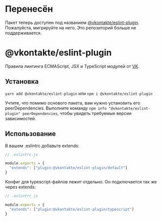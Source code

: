 # Перенесён

Пакет теперь доступен под названием [@vkontakte/eslint-plugin](https://github.com/VKCOM/eslint-plugin). Пожалуйста, мигрируйте на него. Это репозиторий больше не поддерживается.

# @vkontakte/eslint-plugin

Правила линтинга ECMAScript, JSX и TypeScript модулей от [VK](https://vk.com/).

## Установка

`yarn add @vkontakte/eslint-plugin` или `npm i @vkontakte/eslint-plugin`

Учтите, что помимо основого пакета, вам нужно установить его peerDependencies. Выполните команду
`npm info "@vkontakte/eslint-plugin" peerDependencies`, чтобы увидеть требуемые версии зависимостей.

## Использование

В вашем .eslintrc добавьте extends:

```js
// .eslintrc.js

module.exports = {
  "extends": ["plugin:@vkontakte/eslint-plugin/default"]
}
```

Конфиг для typescript-файлов лежит отдельно. Он подключается так же через extends:

```js
// .eslintrc.js

module.exports = {
  "extends": ["plugin:@vkontakte/eslint-plugin/typescript"]
}
```

